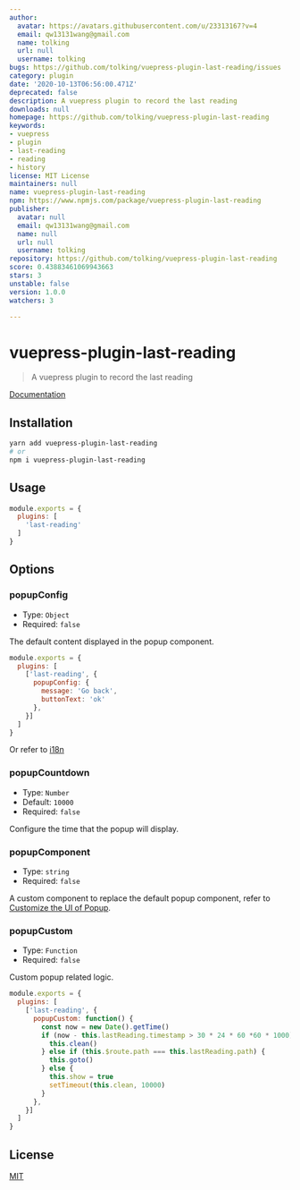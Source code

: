 ```yaml
---
author:
  avatar: https://avatars.githubusercontent.com/u/23313167?v=4
  email: qw13131wang@gmail.com
  name: tolking
  url: null
  username: tolking
bugs: https://github.com/tolking/vuepress-plugin-last-reading/issues
category: plugin
date: '2020-10-13T06:56:00.471Z'
deprecated: false
description: A vuepress plugin to record the last reading
downloads: null
homepage: https://github.com/tolking/vuepress-plugin-last-reading
keywords:
- vuepress
- plugin
- last-reading
- reading
- history
license: MIT License
maintainers: null
name: vuepress-plugin-last-reading
npm: https://www.npmjs.com/package/vuepress-plugin-last-reading
publisher:
  avatar: null
  email: qw13131wang@gmail.com
  name: null
  url: null
  username: tolking
repository: https://github.com/tolking/vuepress-plugin-last-reading
score: 0.43883461069943663
stars: 3
unstable: false
version: 1.0.0
watchers: 3

---
```


# vuepress-plugin-last-reading

> A vuepress plugin to record the last reading

[Documentation](https://tolking.github.io/vuepress-plugin-last-reading/)

## Installation

``` sh
yarn add vuepress-plugin-last-reading
# or
npm i vuepress-plugin-last-reading
```

## Usage

``` js
module.exports = {
  plugins: [
    'last-reading'
  ]
}
```

## Options

### popupConfig
- Type: `Object`
- Required: `false`

The default content displayed in the popup component.

``` js
module.exports = {
  plugins: [
    ['last-reading', {
      popupConfig: {
        message: 'Go back',
        buttonText: 'ok'
      },
    }]
  ]
}
```

Or refer to [i18n](./src/i18n.js)

### popupCountdown
- Type: `Number`
- Default: `10000`
- Required: `false`

Configure the time that the popup will display.

### popupComponent
- Type: `string`
- Required: `false`

A custom component to replace the default popup component, refer to [Customize the UI of Popup](https://tolking.github.io/vuepress-plugin-last-reading/#customize-the-ui-of-popup).

### popupCustom
- Type: `Function`
- Required: `false`

Custom popup related logic.

``` js
module.exports = {
  plugins: [
    ['last-reading', {
      popupCustom: function() {
        const now = new Date().getTime()
        if (now - this.lastReading.timestamp > 30 * 24 * 60 *60 * 1000) {
          this.clean()
        } else if (this.$route.path === this.lastReading.path) {
          this.goto()
        } else {
          this.show = true
          setTimeout(this.clean, 10000)
        }
      },
    }]
  ]
}
```

## License

[MIT](http://opensource.org/licenses/MIT)
